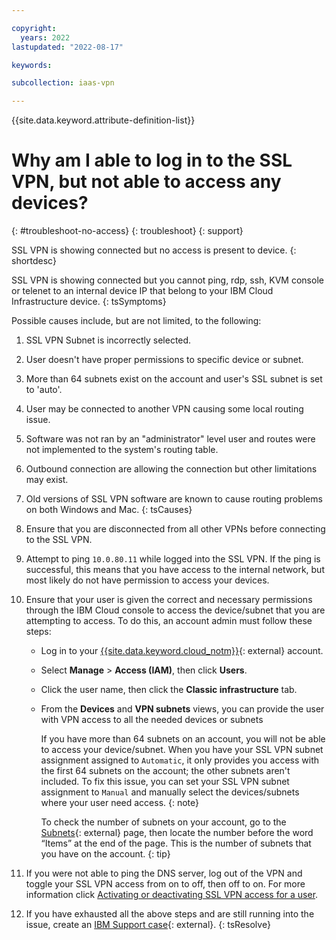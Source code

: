 ```yaml
---

copyright:
  years: 2022
lastupdated: "2022-08-17"

keywords: 

subcollection: iaas-vpn

---
```


{{site.data.keyword.attribute-definition-list}}

# Why am I able to log in to the SSL VPN, but not able to access any devices?
{: #troubleshoot-no-access}
{: troubleshoot}
{: support}

SSL VPN is showing connected but no access is present to device.
{: shortdesc}

SSL VPN is showing connected but you cannot ping, rdp, ssh, KVM console or telenet to an internal device IP that belong to your IBM Cloud Infrastructure device.
{: tsSymptoms}

Possible causes include, but are not limited, to the following:

1. SSL VPN Subnet is incorrectly selected.
1. User doesn't have proper permissions to specific device or subnet.
1. More than 64 subnets exist on the account and user's SSL subnet is set to 'auto'.
1. User may be connected to another VPN causing some local routing issue.
1. Software was not ran by an "administrator" level user and routes were not implemented to the system's routing table.
1. Outbound connection are allowing the connection but other limitations may exist.
1. Old versions of SSL VPN software are known to cause routing problems on both Windows and Mac.
{: tsCauses}

1. Ensure that you are disconnected from all other VPNs before connecting to the SSL VPN.
1. Attempt to ping `10.0.80.11` while logged into the SSL VPN. If the ping is successful, this means that you have access to the internal network, but most likely do not have permission to access your devices.
1. Ensure that your user is given the correct and necessary permissions through the IBM Cloud console to access the device/subnet that you are attempting to access. To do this, an account admin must follow these steps:
   * Log in to your [{{site.data.keyword.cloud_notm}}](https://{DomainName}/){: external} account.
   * Select **Manage** > **Access (IAM)**, then click **Users**.
   * Click the user name, then click the **Classic infrastructure** tab.
   * From the **Devices** and **VPN subnets** views, you can provide the user with VPN access to all the needed devices or subnets
   
      If you have more than 64 subnets on an account, you will not be able to access your device/subnet. When you have your SSL VPN subnet assignment assigned to `Automatic`, it only provides you access with the first 64 subnets on the account; the other subnets aren't included. To fix this issue, you can set your SSL VPN subnet assignment to `Manual` and manually select the devices/subnets where your user need access.
      {: note}

      To check the number of subnets on your account, go to the [Subnets](https://cloud.ibm.com/networking/subnets){: external} page, then locate the number before the word “Items” at the end of the page. This is the number of subnets that you have on the account.
      {: tip}
      
1. If you were not able to ping the DNS server, log out of the VPN and toggle your SSL VPN access from on to off, then off to on. For more information click [Activating or deactivating SSL VPN access for a user](/docs/iaas-vpn?topic=iaas-vpn-activate-or-deacivate-ssl-vpn-access-for-a-user).
1. If you have exhausted all the above steps and are still running into the issue, create an [IBM Support case](https://cloud.ibm.com/unifiedsupport/cases/form){: external}.
{: tsResolve}
